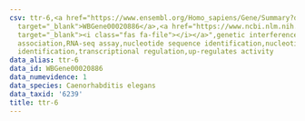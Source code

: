 ```yaml
---
csv: ttr-6,<a href="https://www.ensembl.org/Homo_sapiens/Gene/Summary?db=core;g=WBGene00020886"
  target="_blank">WBGene00020886</a>,<a href="https://www.ncbi.nlm.nih.gov/pubmed/27496166"
  target="_blank"><i class="fas fa-file"></i></a>",genetic interference,functional
  association,RNA-seq assay,nucleotide sequence identification,nucleotide sequence
  identification,transcriptional regulation,up-regulates activity
data_alias: ttr-6
data_id: WBGene00020886
data_numevidence: 1
data_species: Caenorhabditis elegans
data_taxid: '6239'
title: ttr-6
---
```

